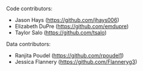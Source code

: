 Code contributors:
- Jason Hays (https://github.com/jhays006)
- Elizabeth DuPre (https://github.com/emdupre)
- Taylor Salo (https://github.com/tsalo)

Data contributors:
- Ranjita Poudel (https://github.com/rpoudel1)
- Jessica Flannery (https://github.com/Flanneryg3)
